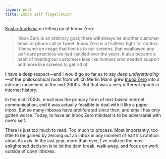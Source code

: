 ```yaml
---
layout: post
title: Inbox self flagellation
---
```


[Kristin Aardsma](https://m.signalvnoise.com/from-inbox-zero-to-inbox-comes-second-f881b981806a) on letting go of Inbox Zero:

> Inbox Zero is an arbitrary goal; there will always be another customer email or phone call or tweet. Inbox Zero is a fruitless fight for control. It became an image that tied us to our screens, that swallowed any self-care practices we had instilled over the years. It also became a habit of treating our customers less like humans who needed support and more like screens to get rid of.

I have a deep respect—and I would go so far as to say *deep understanding*—of the philosophical roots from which Merlin Mann grew [Inbox Zero](http://www.43folders.com/izero) into a internet movement in the mid-2000s. But that was a very different epoch in internet history.

In the mid-2000s, email was the primary form of text-based internet communication, and it was actually feasible to deal with it like a paper inbox. But so many inboxes have proliferated since then, and email has only gotten worse. Today, to have an Inbox Zero mindset is to be adversarial with one's self. 

There is just too much to read. Too much to process. Most importantly, too little to be gained by zeroing out an inbox in any moment of earth's rotation about its axis. In the last year, more than ever, I've realized the most enlightened decision is to let the dam break, walk away, and focus on work outside of open inboxes.